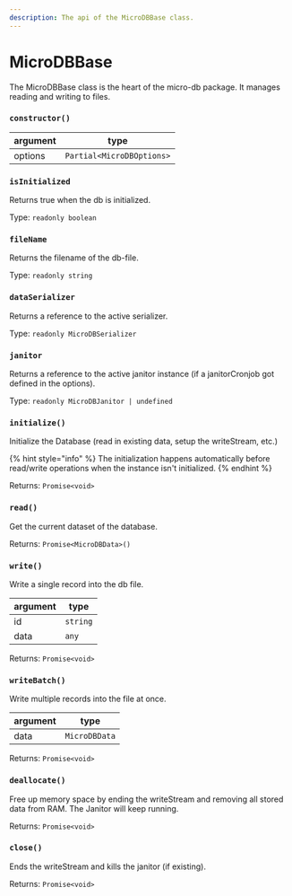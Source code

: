```yaml
---
description: The api of the MicroDBBase class.
---
```


# MicroDBBase

The MicroDBBase class is the heart of the micro-db package. It manages reading and writing to files.

### **`constructor()`**

| argument | type                      |
| -------- | ------------------------- |
| options  | `Partial<MicroDBOptions>` |

### `isInitialized`

Returns true when the db is initialized.&#x20;

Type: `readonly boolean`

### **`fileName`**

Returns the filename of the db-file.

Type: `readonly string`

### **`dataSerializer`**

Returns a reference to the active serializer.

Type: `readonly MicroDBSerializer`

### **`janitor`**

Returns a reference to the active janitor instance (if a janitorCronjob got defined in the options).

Type: `readonly MicroDBJanitor | undefined`

### `initialize()`

Initialize the Database (read in existing data, setup the writeStream, etc.)

{% hint style="info" %}
The initialization happens automatically before read/write operations when the instance isn't initialized.
{% endhint %}

Returns: `Promise<void>`

### **`read()`**

Get the current dataset of the database.

Returns: `Promise<MicroDBData>()`

### **`write()`**

Write a single record into the db file.

| argument | type     |
| -------- | -------- |
| id       | `string` |
| data     | `any`    |

Returns: `Promise<void>`

### **`writeBatch()`**

Write multiple records into the file at once.

| argument | type          |
| -------- | ------------- |
| data     | `MicroDBData` |

Returns: `Promise<void>`

### `deallocate()`

Free up memory space by ending the writeStream and removing all stored data from RAM. The Janitor will keep running.

Returns: `Promise<void>`

### **`close()`**

Ends the writeStream and kills the janitor (if existing).

Returns: `Promise<void>`
